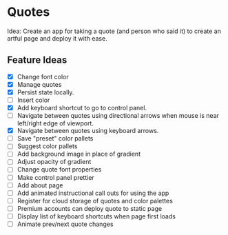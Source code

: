 # Quotes

Idea: Create an app for taking a quote (and person who said it) to create an artful page and deploy it with ease.

## Feature Ideas

- [x] Change font color
- [x] Manage quotes
- [x] Persist state locally.
- [ ] Insert color
- [x] Add keyboard shortcut to go to control panel.
- [ ] Navigate between quotes using directional arrows when mouse is near left/right edge of viewport.
- [X] Navigate between quotes using keyboard arrows.
- [ ] Save "preset" color pallets
- [ ] Suggest color pallets
- [ ] Add background image in place of gradient
- [ ] Adjust opacity of gradient
- [ ] Change quote font properties
- [ ] Make control panel prettier
- [ ] Add about page
- [ ] Add animated instructional call outs for using the app
- [ ] Register for cloud storage of quotes and color palettes
- [ ] Premium accounts can deploy quote to static page
- [ ] Display list of keyboard shortcuts when page first loads
- [ ] Animate prev/next quote changes
